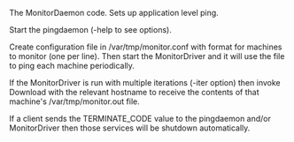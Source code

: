 The MonitorDaemon code. Sets up application level ping.

Start the pingdaemon (-help to see options).

Create configuration file in /var/tmp/monitor.conf with format <host> <port> for machines to monitor (one per line). Then start the MonitorDriver and it will use the file to ping each machine periodically.

If the MonitorDriver is run with multiple iterations (-iter option) then invoke Download with the relevant hostname to receive the contents of that machine's /var/tmp/monitor.out file.

If a client sends the TERMINATE_CODE value to the pingdaemon and/or MonitorDriver then those services will be shutdown automatically.